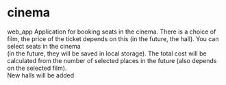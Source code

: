 # cinema
web_app
Application for booking seats in the cinema. There is a choice of film, the price of the ticket depends on this (in the future, the hall). You can select seats in the cinema
<br>(in the future, they will be saved in local storage). The total cost will be calculated from the number of selected places in the future (also depends on the selected film). <br>New halls will be added
